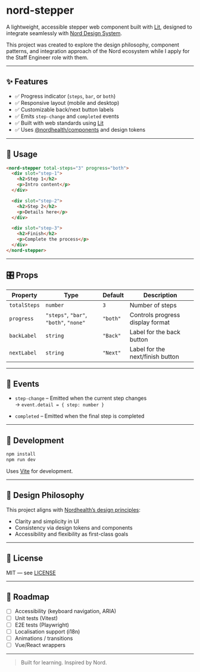 # nord-stepper

A lightweight, accessible stepper web component built with [Lit](https://lit.dev), designed to integrate seamlessly with [Nord Design System](https://nordhealth.design/).

This project was created to explore the design philosophy, component patterns, and integration approach of the Nord ecosystem while I apply for the Staff Engineer role with them.

---

## ✨ Features

- ✅ Progress indicator (`steps`, `bar`, or `both`)
- ✅ Responsive layout (mobile and desktop)
- ✅ Customizable back/next button labels
- ✅ Emits `step-change` and `completed` events
- ✅ Built with web standards using [Lit](https://lit.dev)
- ✅ Uses [@nordhealth/components](https://nordhealth.design/components) and design tokens

---

## 🚀 Usage

```html
<nord-stepper total-steps="3" progress="both">
  <div slot="step-1">
    <h2>Step 1</h2>
    <p>Intro content</p>
  </div>

  <div slot="step-2">
    <h2>Step 2</h2>
    <p>Details here</p>
  </div>

  <div slot="step-3">
    <h2>Finish</h2>
    <p>Complete the process</p>
  </div>
</nord-stepper>
```

---

## 🎛️ Props

| Property      | Type                                     | Default   | Description                                  |
|---------------|------------------------------------------|-----------|----------------------------------------------|
| `totalSteps`  | `number`                                 | `3`       | Number of steps                              |
| `progress`    | `"steps"`, `"bar"`, `"both"`, `"none"`   | `"both"`  | Controls progress display format             |
| `backLabel`   | `string`                                 | `"Back"`  | Label for the back button                    |
| `nextLabel`   | `string`                                 | `"Next"`  | Label for the next/finish button             |

---

## 📡 Events

- `step-change` – Emitted when the current step changes  
  → `event.detail = { step: number }`

- `completed` – Emitted when the final step is completed

---

## 🧱 Development

```bash
npm install
npm run dev
```

Uses [Vite](https://vitejs.dev/) for development.

---

## 📐 Design Philosophy

This project aligns with [Nordhealth’s design principles](https://nordhealth.design/principles/):

- Clarity and simplicity in UI
- Consistency via design tokens and components
- Accessibility and flexibility as first-class goals

---

## 📄 License

MIT — see [LICENSE](./LICENSE)

---

## 🧪 Roadmap

- [ ] Accessibility (keyboard navigation, ARIA)
- [ ] Unit tests (Vitest)
- [ ] E2E tests (Playwright)
- [ ] Localisation support (i18n)
- [ ] Animations / transitions
- [ ] Vue/React wrappers

---

> Built for learning. Inspired by Nord.
